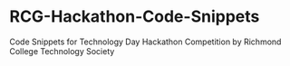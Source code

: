 # RCG-Hackathon-Code-Snippets
Code Snippets for Technology Day Hackathon Competition by Richmond College Technology Society
